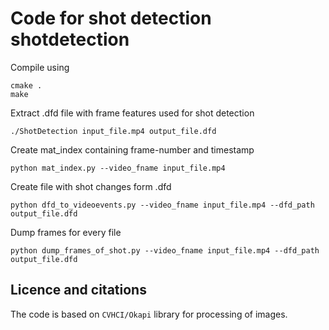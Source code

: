 # Code for shot detection shotdetection
Compile using
```
cmake .
make
```

Extract .dfd file with frame features used for shot detection
```
./ShotDetection input_file.mp4 output_file.dfd
```
Create mat_index containing frame-number and timestamp
```
python mat_index.py --video_fname input_file.mp4
```
Create file with shot changes form .dfd
```
python dfd_to_videoevents.py --video_fname input_file.mp4 --dfd_path output_file.dfd
```
Dump frames for every file
```
python dump_frames_of_shot.py --video_fname input_file.mp4 --dfd_path output_file.dfd
```


## Licence and citations
The code is based on `CVHCI/Okapi` library for processing of images.
